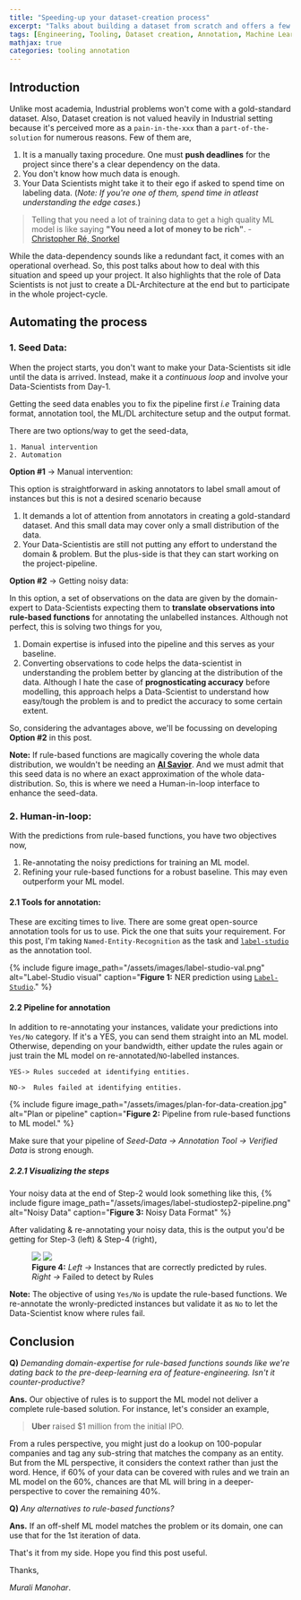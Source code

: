 ```yaml
---
title: "Speeding-up your dataset-creation process"
excerpt: "Talks about building a dataset from scratch and offers a few tricks to speed-up the process"
tags: [Engineering, Tooling, Dataset creation, Annotation, Machine Learning, Deep Learning]
mathjax: true
categories: tooling annotation
---
```


## Introduction

Unlike most academia, Industrial problems won't come with a gold-standard dataset. Also, Dataset creation is not valued heavily in Industrial setting because it's perceived more as a `pain-in-the-xxx` than a `part-of-the-solution` for numerous reasons. Few of them are,

1. It is a manually taxing procedure. One must __push deadlines__ for the project since there's a clear dependency on the data.
2. You don't know how much data is enough.
3. Your Data Scientists might take it to their ego if asked to spend time on labeling data. (_Note: If you're one of them, spend time in atleast understanding the edge cases._)
 
> Telling that you need a lot of training data to get a high quality ML model is like saying __"You need a lot of money to be rich"__. - [Christopher Ré, Snorkel](https://www.youtube.com/watch?v=yu15Nf5eJEE)

While the data-dependency sounds like a redundant fact, it comes with an operational overhead. So, this post talks about how to deal with this situation and speed up your project. It also highlights that the role of Data Scientists is not just to create a DL-Architecture at the end but to participate in the whole project-cycle.

## Automating the process

### 1. __Seed Data:__
 When the project starts, you don't want to make your Data-Scientists sit idle until the data is arrived. Instead, make it a _continuous loop_ and involve your Data-Scientists from Day-1. 
 
Getting the seed data enables you to fix the pipeline first _i.e_ Training data format, annotation tool, the ML/DL architecture setup and the output format.
 
There are two options/way to get the seed-data,

    1. Manual intervention
    2. Automation

__Option #1__ -> Manual intervention:

This option is straightforward in asking annotators to label small amout of instances but this is not a desired scenario because

1. It demands a lot of attention from annotators in creating a gold-standard dataset. And this small data may cover only a small distribution of the data.
2. Your Data-Scientistis are still not putting any effort to understand the domain & problem. But the plus-side is that they can start working on the project-pipeline.

__Option #2__ -> Getting noisy data:

In this option, a set of observations on the data are given by the domain-expert to Data-Scientists  expecting them to __translate observations into rule-based functions__ for annotating the unlabelled instances. Although not perfect, this is solving two things for you,

1. Domain expertise is infused into the pipeline and this serves as your baseline.
2. Converting observations to code helps the data-scientist in understanding the problem better by glancing at the distribution of the data. Although I hate the case of __prognosticating accuracy__ before modelling, this approach helps a Data-Scientist to understand how easy/tough the problem is and to predict the accuracy to some certain extent.

So, considering the advantages above, we'll be focussing on developing __Option #2__ in this post.

__Note:__ If rule-based functions are magically covering the whole data distribution, we wouldn't be needing an [__AI Savior__](https://www.shreya-shankar.com/ai-saviorism/). And we must admit that this seed data is no where an exact approximation of the whole data-distribution. So, this is where we need a Human-in-loop interface to enhance the seed-data.

### 2. __Human-in-loop__: 

With the predictions from rule-based functions, you have two objectives now,

1. Re-annotating the noisy predictions for training an ML model.
2. Refining your rule-based functions for a robust baseline. This may even outperform your ML model.

#### 2.1 Tools for annotation:
These are exciting times to live. There are some great open-source annotation tools for us to use. Pick the one that suits your requirement. For this post, I'm taking `Named-Entity-Recognition` as the task and [`label-studio`](https://labelstud.io/) as the annotation tool.

{% include figure image_path="/assets/images/label-studio-val.png" alt="Label-Studio visual" caption="__Figure 1:__ NER prediction using [`Label-Studio`](https://labelstud.io/)." %}

#### 2.2 Pipeline for annotation
In addition to re-annotating your instances, validate your predictions into `Yes/No` category. If it's a YES, you can send them straight into an ML model. Otherwise, depending on your bandwidth, either update the rules again or just train the ML model on re-annotated/`NO`-labelled instances.

    YES-> Rules succeded at identifying entities.

    NO->  Rules failed at identifying entities.

{% include figure image_path="/assets/images/plan-for-data-creation.jpg" alt="Plan or pipeline" caption="__Figure 2:__ Pipeline from rule-based functions to ML model." %}

Make sure that your pipeline of _Seed-Data -> Annotation Tool -> Verified Data_ is strong enough.

##### 2.2.1 Visualizing the steps 

Your noisy data at the end of Step-2 would look something like this,
{% include figure image_path="/assets/images/label-studiostep2-pipeline.png" alt="Noisy Data" caption="__Figure 3:__ Noisy Data Format" %}

After validating & re-annotating your noisy data, this is the output you'd be getting for Step-3 (left) & Step-4 (right),
<figure class="half">
	<img src="{{ site.url }}/{{ site.baseurl }}/assets/images/label-studiostep2-yes-pipeline.png">
	<img src="{{ site.url }}/{{ site.baseurl }}/assets/images/label-studiostep2-no-pipeline.png">
	<figcaption><b>Figure 4:</b> <i>Left -></i> Instances that are correctly predicted by rules. <i>Right -> </i> Failed to detect by Rules</figcaption>
</figure>

__Note:__ The objective of using `Yes/No` is update the rule-based functions. We re-annotate the wronly-predicted instances but validate it as `No` to let the Data-Scientist know where rules fail.

## Conclusion

__Q)__ _Demanding domain-expertise for rule-based functions sounds like we're dating back to the pre-deep-learning era of feature-engineering. Isn't it counter-productive?_

__Ans.__ Our objective of rules is to support the ML model not deliver a complete rule-based solution. For instance, let's consider an example,

> __Uber__ raised $1 million from the initial IPO.

From a rules perspective, you might just do a lookup on 100-popular companies and tag any sub-string that matches the company as an entity. But from the ML perspective, it considers the context rather than just the word. Hence, if 60% of your data can be covered with rules and we train an ML model on the 60%, chances are that ML will bring in a deeper-perspective to cover the remaining 40%.

__Q)__ _Any alternatives to rule-based functions?_

__Ans.__ If an off-shelf ML model matches the problem or its domain, one can use that for the 1st iteration of data.

That's it from my side. Hope you find this post useful.

Thanks,

_Murali Manohar_.